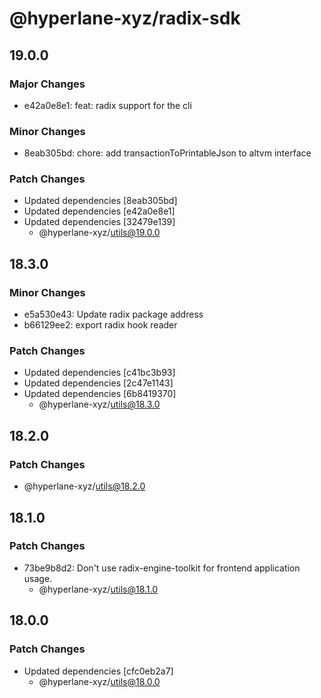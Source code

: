 # @hyperlane-xyz/radix-sdk

## 19.0.0

### Major Changes

- e42a0e8e1: feat: radix support for the cli

### Minor Changes

- 8eab305bd: chore: add transactionToPrintableJson to altvm interface

### Patch Changes

- Updated dependencies [8eab305bd]
- Updated dependencies [e42a0e8e1]
- Updated dependencies [32479e139]
  - @hyperlane-xyz/utils@19.0.0

## 18.3.0

### Minor Changes

- e5a530e43: Update radix package address
- b66129ee2: export radix hook reader

### Patch Changes

- Updated dependencies [c41bc3b93]
- Updated dependencies [2c47e1143]
- Updated dependencies [6b8419370]
  - @hyperlane-xyz/utils@18.3.0

## 18.2.0

### Patch Changes

- @hyperlane-xyz/utils@18.2.0

## 18.1.0

### Patch Changes

- 73be9b8d2: Don't use radix-engine-toolkit for frontend application usage.
  - @hyperlane-xyz/utils@18.1.0

## 18.0.0

### Patch Changes

- Updated dependencies [cfc0eb2a7]
  - @hyperlane-xyz/utils@18.0.0
